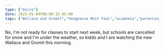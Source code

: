 ```yaml
---
type: ["micro"]
date: 2025-01-09T08:00:15-05:00
tags: ["Wallace and Gromit","Vengeance Most Fowl","academia","parenting","school days"]
---
```

No, I'm not ready for classes to start next week, but schools are cancelled for snow and I'm under the weather, so kiddo and I are watching the new Wallace and Gromit this morning.
